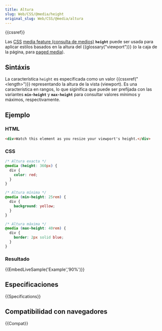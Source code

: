 ```yaml
---
title: Altura
slug: Web/CSS/@media/height
original_slug: Web/CSS/@media/altura
---
```


{{cssref}}

Las [CSS](/es/docs/CSS) [media feature (consulta de medios)](/es/docs/Web/CSS/Media_Queries/Using_media_queries#Media_features) **`height`** puede ser usada para aplicar estilos basados en la altura del {{glossary("viewport")}} (o la caja de la página, para [paged media](/es/docs/Web/CSS/Paged_media)).

## Sintáxis

La característica `height` es especificada como un valor {{cssxref("&lt;length&gt;")}} representando la altura de la vista (viewport). Es una característica en rangos, lo que siginifica que puede ser prefijada con las variantes **`min-height`** y **`max-height`** para consultar valores mínimos y máximos, respectivamente.

## Ejemplo

### HTML

```html
<div>Watch this element as you resize your viewport's height.</div>
```

### CSS

```css
/* Altura exacta */
@media (height: 360px) {
  div {
    color: red;
  }
}

/* Altura mínima */
@media (min-height: 25rem) {
  div {
    background: yellow;
  }
}

/* Altura máxima */
@media (max-height: 40rem) {
  div {
    border: 2px solid blue;
  }
}
```

### Resultado

{{EmbedLiveSample('Example','90%')}}

## Especificaciones

{{Specifications}}

## Compatibilidad con navegadores

{{Compat}}
